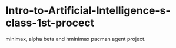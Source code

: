 # Intro-to-Artificial-Intelligence-s-class-1st-procect
minimax, alpha beta and hminimax pacman agent project. 
